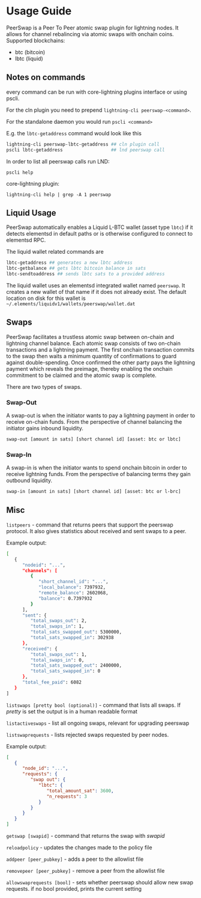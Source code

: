 # Usage Guide

PeerSwap is a Peer To Peer atomic swap plugin for lightning nodes. It allows for channel rebalincing via atomic swaps with onchain coins. Supported blockchains:

- btc (bitcoin)
- lbtc (liquid)


## Notes on commands

every command can be run with core-lightning plugins interface or using pscli.

For the cln plugin you need to prepend `lightning-cli peerswap-<command>`.

For the standalone daemon you would run `pscli <command>`

E.g. the `lbtc-getaddress` command would look like this

```bash
lightning-cli peerswap-lbtc-getaddress ## cln plugin call
pscli lbtc-getaddress                  ## lnd peerswap call
```

In order to list all peerswap calls run
LND:

```pscli help```

core-lightning plugin:

```lightning-cli help | grep -A 1 peerswap```

## Liquid Usage

PeerSwap automatically enables a Liquid L-BTC wallet (asset type `lbtc`) if it detects elementsd in default paths or is otherwise configured to connect to elementsd RPC.

The liquid wallet related commands are

```bash
lbtc-getaddress ## generates a new lbtc address
lbtc-getbalance ## gets lbtc bitcoin balance in sats
lbtc-sendtoaddress ## sends lbtc sats to a provided address
```

The liquid wallet uses an elementsd integrated wallet named `peerswap`. It creates a new wallet of that name if it does not already exist. The default location on disk for this wallet is `~/.elements/liquidv1/wallets/peerswap/wallet.dat`

## Swaps

PeerSwap facilitates a trustless atomic swap between on-chain and lightning channel balance. Each atomic swap consists of two on-chain transactions and a lightning payment. The first onchain transaction commits to the swap then waits a minimum quantity of confirmations to guard against double-spending. Once confirmed the other party pays the lightning payment which reveals the preimage, thereby enabling the onchain commitment to be claimed and the atomic swap is complete.

There are two types of swaps.

### Swap-Out

A swap-out is when the initiator wants to pay a lightning payment in order to receive on-chain funds. From the perspective of channel balancing the initiator gains inbound liquidity.

```bash
swap-out [amount in sats] [short channel id] [asset: btc or lbtc]
```

### Swap-In

A swap-in is when the initiator wants to spend onchain bitcoin in order to receive lightning funds. From the perspective of balancing terms they gain outbound liquidity.

```bash
swap-in [amount in sats] [short channel id] [asset: btc or l-brc]
```

## Misc
`listpeers` - command that returns peers that support the peerswap protocol. It also gives statistics about received and sent swaps to a peer.

Example output:
```bash
[
   {
      "nodeid": "...",
      "channels": [
         {
            "short_channel_id": "...",
            "local_balance": 7397932,
            "remote_balance": 2602068,
            "balance": 0.7397932
         }
      ],
      "sent": {
         "total_swaps_out": 2,
         "total_swaps_in": 1,
         "total_sats_swapped_out": 5300000,
         "total_sats_swapped_in": 302938
      },
      "received": {
         "total_swaps_out": 1,
         "total_swaps_in": 0,
         "total_sats_swapped_out": 2400000,
         "total_sats_swapped_in": 0
      },
      "total_fee_paid": 6082
   }
]
```

`listswaps [pretty bool (optional)]` - command that lists all swaps. If _pretty_ is set the output is in a human readable format

`listactiveswaps` - list all ongoing swaps, relevant for upgrading peerswap

`listswaprequests` - lists rejected swaps requested by peer nodes.

Example output:
```json
[
   {
      "node_id": "...",
      "requests": {
         "swap out": {
            "lbtc": {
               "total_amount_sat": 3600,
               "n_requests": 3
            }
         }
      }
   }
]
```

`getswap [swapid]` - command that returns the swap with _swapid_

`reloadpolicy` - updates the changes made to the policy file

`addpeer [peer_pubkey]` - adds a peer to the allowlist file

`removepeer [peer_pubkey]` - remove a peer from the allowlist file

`allowswaprequests [bool]` - sets whether peerswap should allow new swap requests. if no bool provided, prints the current setting
